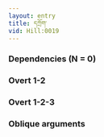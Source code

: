 ```yaml
---
layout: entry
title: དཀྲོག་
vid: Hill:0019
---
```

### Dependencies (N = 0)


### Overt 1-2


### Overt 1-2-3


### Oblique arguments
